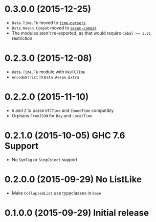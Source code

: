 # 0.3.0.0 (2015-12-25)

- `Data.Time.TH` moved to [`time-parsers`](http://hackage.haskell.org/package/time-parsers)
- `Data.Aeson.Compat` moved to [`aeson-compat`](http://hackage.haskell.org/package/aeson-compat)
- The modules aren't re-exported, as that would require `Cabal >= 1.21` restriction

# 0.2.3.0 (2015-12-08)

- `Data.Time.TH` module with `mkUTCTime`
- `encodeStrict` in `Data.Aeson.Extra`

# 0.2.2.0 (2015-11-10)

- `U` and `Z` to parse `UTCTime` and `ZonedTime` compatibly
- Orphans `FromJSON` for `Day` and `LocalTime`

# 0.2.1.0 (2015-10-05) GHC 7.6 Support

- No `SymTag` or `SingObject` support

# 0.2.0.0 (2015-09-29) No ListLike

- Make `CollapsedList` use typeclasses in `base`

# 0.1.0.0 (2015-09-29) Initial release

